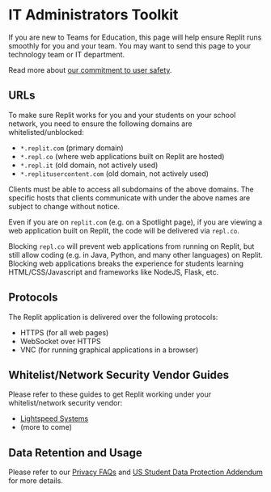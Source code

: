# IT Administrators Toolkit

If you are new to Teams for Education, this page will help ensure Replit runs smoothly for you and your team. You may want to send this page to your technology team or IT department.

Read more about [our commitment to user safety](https://docs.google.com/document/d/1rGjlPhRIFDYVkLkP_nO0Db6o1_9EmGvSnLt9cHacE5M/edit).

## URLs

To make sure Replit works for you and your students on your school network, you need to ensure the following domains are whitelisted/unblocked:
- `*.replit.com` (primary domain)
- `*.repl.co` (where web applications built on Replit are hosted)
- `*.repl.it` (old domain, not actively used)
- `*.replitusercontent.com` (old domain, not actively used)

Clients must be able to access all subdomains of the above domains. The specific hosts that clients communicate with under the above names are subject to change without notice.

Even if you are on `replit.com` (e.g. on a Spotlight page), if you are viewing a web application built on Replit, the code will be delivered via `repl.co`.

Blocking `repl.co` will prevent web applications from running on Replit, but still allow coding (e.g. in Java, Python, and many other languages) on Replit. Blocking web applications breaks the experience for students learning HTML/CSS/Javascript and frameworks like NodeJS, Flask, etc.

## Protocols

The Replit application is delivered over the following protocols:
- HTTPS (for all web pages)
- WebSocket over HTTPS
- VNC (for running graphical applications in a browser)

## Whitelist/Network Security Vendor Guides

Please refer to these guides to get Replit working under your whitelist/network security vendor:
- [Lightspeed Systems](https://help.lightspeedsystems.com/s/article/Repl-it-Domains?language=en_US)
- (more to come)

## Data Retention and Usage

Please refer to our [Privacy FAQs](https://docs.repl.it/Teams/privacyFAQs) and [US Student Data Protection Addendum](https://docs.repl.it/Teams/US_Student_DPA) for more details.